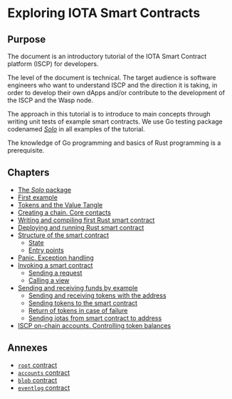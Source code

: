# Exploring IOTA Smart Contracts

## Purpose
The document is an introductory tutorial of the IOTA Smart Contract 
platform (ISCP) for developers. 

The level of the document is technical. The target audience is software engineers who want 
to understand ISCP and the direction it is taking, in order to develop their own dApps 
and/or contribute to the development of the ISCP and the Wasp node. 

The approach in this tutorial is to introduce to main concepts through writing
unit tests of example smart contracts. 
We use Go testing package codenamed [_Solo_](../../packages/solo/readme.md) in all examples of the tutorial.

The knowledge of Go programming and basics of Rust programming is a prerequisite. 

## Chapters

* [The _Solo_ package](01.md)
* [First example](01.md#first-example)
* [Tokens and the Value Tangle](02.md#tokens-and-the-value-tangle)
* [Creating a chain. Core contacts](03.md#creating-a-chain-core-contacts)
* [Writing and compiling first Rust smart contract](03.md#writing-and-compiling-first-rust-smart-contract)
* [Deploying and running Rust smart contract](04.md#deploying-and-running-rust-smart-contract)
* [Structure of the smart contract](05.md#structure-of-the-smart-contract)
    * [State](05.md#state)
    * [Entry points](05.md#entry-points)
* [Panic. Exception handling](05.md#panic-exception-handling)
* [Invoking a smart contract](06.md)
    * [Sending a request](06.md)
    * [Calling a view](07.md)
* [Sending and receiving funds by example](08.md)
    * [Sending and receiving tokens with the address](08.md#sending-and-receiving-tokens-with-the-address)
    * [Sending tokens to the smart contract](09.md#sending-tokens-to-the-smart-contract)
    * [Return of tokens in case of failure](10.md#return-of-tokens-in-case-of-failure)
    * [Sending iotas from smart contract to address](11.md) 
* [ISCP on-chain accounts. Controlling token balances](iscp_accounts.md)

## Annexes

* [`root` contract](root.md)
* [`accounts` contract](accounts.md)
* [`blob` contract](blob.md)
* [`eventlog` contract](eventlog.md)

